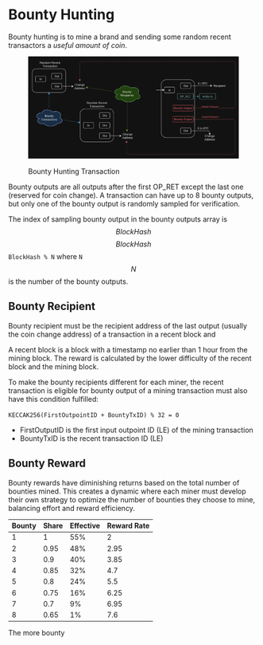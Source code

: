 # Bounty Hunting

Bounty hunting is to mine a brand and sending some random recent transactors a _useful amount of coin_.

<figure><img src="../.gitbook/assets/image (1) (1) (1) (1) (1) (1) (1) (1).png" alt=""><figcaption><p>Bounty Hunting Transaction</p></figcaption></figure>

Bounty outputs are all outputs after the first OP\_RET except the last one (reserved for coin change). A transaction can have up to 8 bounty outputs, but only one of the bounty output is randomly sampled for verification.

The index of sampling bounty output in the bounty outputs array is $$BlockHash % N$$$$BlockHash % N$$`BlockHash % N` where `N`$$N$$ is the number of the bounty outputs.

## Bounty Recipient

Bounty recipient must be the recipient address of the last output (usually the coin change address) of a transaction in a recent block and

A recent block is a block with a timestamp no earlier than 1 hour from the mining block. The reward is calculated by the lower difficulty of the recent block and the mining block.

To make the bounty recipients different for each miner, the recent transaction is eligible for bounty output of a mining transaction must also have this condition fulfilled:

`KECCAK256(FirstOutpointID + BountyTxID) % 32 = 0`

* FirstOutputID is the first input outpoint ID (LE) of the mining transaction
* BountyTxID is the recent transaction ID (LE)

## Bounty Reward

Bounty rewards have diminishing returns based on the total number of bounties mined. This creates a dynamic where each miner must develop their own strategy to optimize the number of bounties they choose to mine, balancing effort and reward efficiency.

| Bounty | Share | Effective | Reward Rate |
| ------ | ----- | --------- | ----------- |
| 1      | 1     | 55%       | 2           |
| 2      | 0.95  | 48%       | 2.95        |
| 3      | 0.9   | 40%       | 3.85        |
| 4      | 0.85  | 32%       | 4.7         |
| 5      | 0.8   | 24%       | 5.5         |
| 6      | 0.75  | 16%       | 6.25        |
| 7      | 0.7   | 9%        | 6.95        |
| 8      | 0.65  | 1%        | 7.6         |

The more bounty&#x20;
